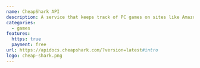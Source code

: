 ```yaml
---
name: CheapShark API
description: A service that keeps track of PC games on sites like Amazon, Steam, and more and shows best deals.
categories:
  - games
features:
  https: true
  payment: free
url: https://apidocs.cheapshark.com/?version=latest#intro
logo: cheap-shark.png
---
```

